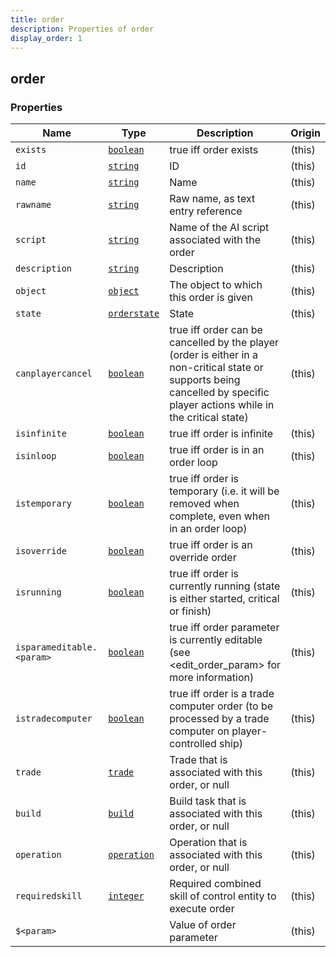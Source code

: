 ```yaml
---
title: order
description: Properties of order
display_order: 1
---
```


## order

### Properties

| Name | Type | Description | Origin |
|------|------|-------------|--------|
| `exists` | [`boolean`](./boolean.html) | true iff order exists | (this) |
| `id` | [`string`](./string.html) | ID | (this) |
| `name` | [`string`](./string.html) | Name | (this) |
| `rawname` | [`string`](./string.html) | Raw name, as text entry reference | (this) |
| `script` | [`string`](./string.html) | Name of the AI script associated with the order | (this) |
| `description` | [`string`](./string.html) | Description | (this) |
| `object` | [`object`](./object.html) | The object to which this order is given | (this) |
| `state` | [`orderstate`](./orderstate.html) | State | (this) |
| `canplayercancel` | [`boolean`](./boolean.html) | true iff order can be cancelled by the player (order is either in a non-critical state or supports being cancelled by specific player actions while in the critical state) | (this) |
| `isinfinite` | [`boolean`](./boolean.html) | true iff order is infinite | (this) |
| `isinloop` | [`boolean`](./boolean.html) | true iff order is in an order loop | (this) |
| `istemporary` | [`boolean`](./boolean.html) | true iff order is temporary (i.e. it will be removed when complete, even when in an order loop) | (this) |
| `isoverride` | [`boolean`](./boolean.html) | true iff order is an override order | (this) |
| `isrunning` | [`boolean`](./boolean.html) | true iff order is currently running (state is either started, critical or finish) | (this) |
| `isparameditable.<param>` | [`boolean`](./boolean.html) | true iff order parameter is currently editable (see <edit_order_param> for more information) | (this) |
| `istradecomputer` | [`boolean`](./boolean.html) | true iff order is a trade computer order (to be processed by a trade computer on player-controlled ship) | (this) |
| `trade` | [`trade`](./trade.html) | Trade that is associated with this order, or null | (this) |
| `build` | [`build`](./build.html) | Build task that is associated with this order, or null | (this) |
| `operation` | [`operation`](./operation.html) | Operation that is associated with this order, or null | (this) |
| `requiredskill` | [`integer`](./integer.html) | Required combined skill of control entity to execute order | (this) |
| `$<param>` |  | Value of order parameter | (this) |

